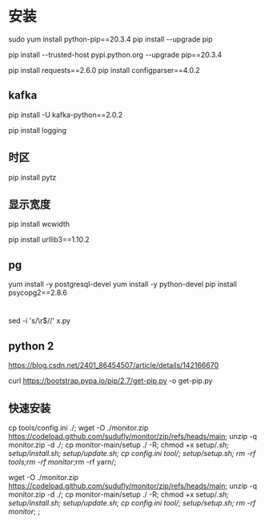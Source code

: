 # 安装
sudo yum install python-pip==20.3.4
pip install --upgrade pip

pip install --trusted-host pypi.python.org --upgrade pip==20.3.4


pip install requests==2.6.0
pip install configparser==4.0.2

## kafka
pip install -U kafka-python==2.0.2


pip install logging
## 时区
pip install pytz
## 显示宽度
pip install wcwidth

pip install urllib3==1.10.2

## pg
yum install -y postgresql-devel
yum install -y python-devel
pip install psycopg2==2.8.6


#
sed -i 's/\r$//' x.py




## python 2
https://blog.csdn.net/2401_86454507/article/details/142166670

curl https://bootstrap.pypa.io/pip/2.7/get-pip.py -o get-pip.py



## 快速安装
cp tools/config.ini ./;
wget  -O ./monitor.zip https://codeload.github.com/sudufly/monitor/zip/refs/heads/main;
unzip -q monitor.zip -d ./;
cp  monitor-main/setup ./ -R;
chmod +x setup/*.sh;
setup/install.sh;
setup/update.sh;
cp config.ini tool/;
setup/setup.sh;
rm -rf tools;rm -rf monitor*;rm -rf yarn/;




wget  -O ./monitor.zip https://codeload.github.com/sudufly/monitor/zip/refs/heads/main;
unzip -q monitor.zip -d ./;
cp  monitor-main/setup ./ -R;
chmod +x setup/*.sh;
setup/install.sh;
setup/update.sh;
cp config.ini tool/;
setup/setup.sh;
rm -rf monitor*;
;
